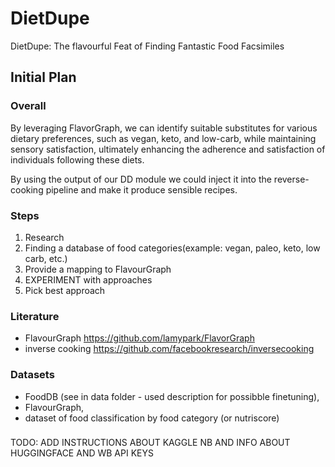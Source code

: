 # DietDupe
DietDupe: The flavourful Feat of Finding Fantastic Food Facsimiles

## Initial Plan

### Overall

By leveraging FlavorGraph, we can identify suitable substitutes for various
dietary preferences, such as vegan, keto, and low-carb, while maintaining
sensory satisfaction, ultimately enhancing the adherence and satisfaction of
individuals following these diets.

By using the output of our DD module we could inject it into the reverse-cooking
pipeline and make it produce sensible recipes.

### Steps

1. Research
2. Finding a database of food categories(example: vegan, paleo, keto, low carb,
   etc.)
3. Provide a mapping to FlavourGraph
4. EXPERIMENT with approaches
5. Pick best approach

### Literature

- FlavourGraph <https://github.com/lamypark/FlavorGraph>
- inverse cooking <https://github.com/facebookresearch/inversecooking>

### Datasets

- FoodDB (see in data folder - used description for possibble finetuning),
- FlavourGraph,
- dataset of food classification by food category (or nutriscore)

### 
TODO: ADD INSTRUCTIONS ABOUT KAGGLE NB AND INFO ABOUT HUGGINGFACE AND WB API KEYS